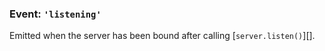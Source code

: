### Event: `'listening'`

<!-- YAML
added: v0.1.90
-->

Emitted when the server has been bound after calling [`server.listen()`][].
